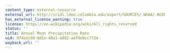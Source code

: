 ```yaml
---
content_type: external-resource
external_url: http://iridl.ldeo.columbia.edu/expert/SOURCES/.NOAA/.NCEP-NCAR/.Reference_Data/.DegreeGrid/.MONTHLY/.gpcp/%28kg/m2/day%29unitconvert%5BT%5Daverage/1000/div/-365/mul/DATA/-0.5/-1/-1.5/-2/-2.5/-3/VALUES//fullname/%28Precipitation%29def//long_name/%28P%29def/prcp_anomaly_max500_colors2/DATA/AUTO/AUTO/RANGE/figviewer.html?my.help=more+options&map.Y.units=degree_north&map.Y.plotlast=90N&map.url=X+Y+fig-+colors+|++thin+thinzero+contours+thin+coasts+-fig&map.domain=+{+/gpcp+-3+3+plotrange+X+91.25+521.25+plotrange+Y+-90+90+plotrange+}&map.domainparam=+/plotaxislength+700+psdef+/plotborder+72+psdef+/XOVY+null+psdef&map.zoom=Zoom&map.Y.plotfirst=90S&map.X.plotfirst=91.25&map.X.units=degree_east&map.X.modulus=360&map.X.plotlast=521.25&map.gpcp.plotfirst=-3&map.gpcp.units=kg/m2/day&map.gpcp.plotlast=3&map.newurl.grid0=X&map.newurl.grid1=Y&map.newurl.land=draw+coasts&map.newurl.plot=colors+|++thin+thinzero+contours+thin&map.plotaxislength=700&map.plotborder=72&map.fnt=Helvet+ica&map.fntsze=16&map.XOVY=auto&map.color_smoothing=auto
has_external_license_warning: true
license: https://en.wikipedia.org/wiki/All_rights_reserved
status: ''
title: Annual Mean Precipitation Rate
uid: 974a2c09-9d1e-40a1-a892-aaf9e8cc7724
wayback_url: ''
---
```

